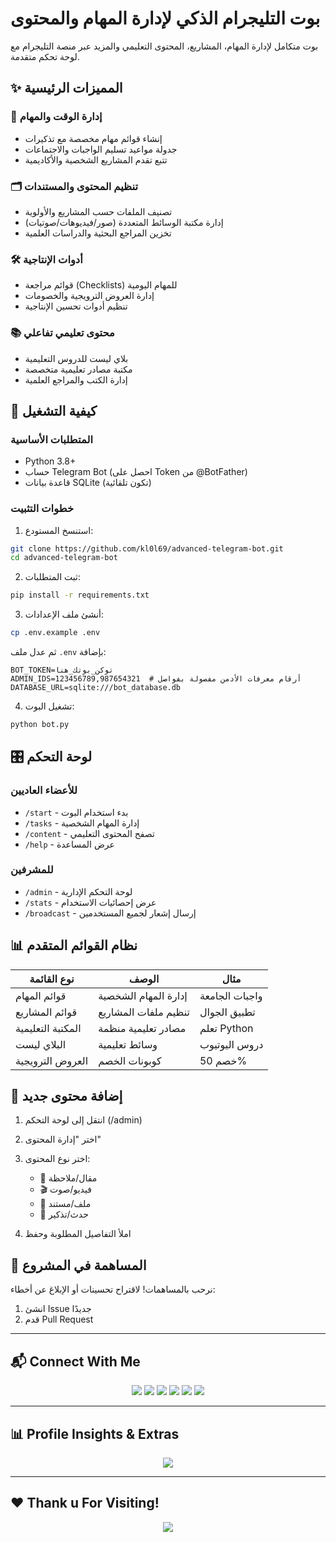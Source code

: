 #  بوت التليجرام الذكي لإدارة المهام والمحتوى


بوت متكامل لإدارة المهام، المشاريع، المحتوى التعليمي والمزيد عبر منصة التليجرام مع لوحة تحكم متقدمة.

## ✨ المميزات الرئيسية

### 📅 إدارة الوقت والمهام
- إنشاء قوائم مهام مخصصة مع تذكيرات
- جدولة مواعيد تسليم الواجبات والاجتماعات
- تتبع تقدم المشاريع الشخصية والأكاديمية

### 🗂️ تنظيم المحتوى والمستندات
- تصنيف الملفات حسب المشاريع والأولوية
- إدارة مكتبة الوسائط المتعددة (صور/فيديوهات/صوتيات)
- تخزين المراجع البحثية والدراسات العلمية

### 🛠️ أدوات الإنتاجية
- قوائم مراجعة (Checklists) للمهام اليومية
- إدارة العروض الترويجية والخصومات
- تنظيم أدوات تحسين الإنتاجية

### 📚 محتوى تعليمي تفاعلي
- بلاي ليست للدروس التعليمية
- مكتبة مصادر تعليمية متخصصة
- إدارة الكتب والمراجع العلمية

## 🚀 كيفية التشغيل

### المتطلبات الأساسية
- Python 3.8+
- حساب Telegram Bot (احصل على Token من @BotFather)
- قاعدة بيانات SQLite (تكون تلقائية)

### خطوات التثبيت
1. استنسخ المستودع:
```bash
git clone https://github.com/kl0l69/advanced-telegram-bot.git
cd advanced-telegram-bot
```

2. ثبت المتطلبات:
```bash
pip install -r requirements.txt
```

3. أنشئ ملف الإعدادات:
```bash
cp .env.example .env
```
ثم عدل ملف `.env` بإضافة:
```
BOT_TOKEN=توكن_بوتك_هنا
ADMIN_IDS=123456789,987654321  # أرقام معرفات الأدمن مفصولة بفواصل
DATABASE_URL=sqlite:///bot_database.db
```

4. تشغيل البوت:
```bash
python bot.py
```

## 🎛️ لوحة التحكم

### للأعضاء العاديين
- `/start` - بدء استخدام البوت
- `/tasks` - إدارة المهام الشخصية
- `/content` - تصفح المحتوى التعليمي
- `/help` - عرض المساعدة

### للمشرفين
- `/admin` - لوحة التحكم الإدارية
- `/stats` - عرض إحصائيات الاستخدام
- `/broadcast` - إرسال إشعار لجميع المستخدمين

## 📊 نظام القوائم المتقدم

| نوع القائمة | الوصف | مثال |
|------------|-------|------|
| قوائم المهام | إدارة المهام الشخصية | واجبات الجامعة |
| قوائم المشاريع | تنظيم ملفات المشاريع | تطبيق الجوال |
| المكتبة التعليمية | مصادر تعليمية منظمة | تعلم Python |
| البلاي ليست | وسائط تعليمية | دروس اليوتيوب |
| العروض الترويجية | كوبونات الخصم | خصم 50% |

## 📝 إضافة محتوى جديد

1. انتقل إلى لوحة التحكم (/admin)
2. اختر "إدارة المحتوى"
3. اختر نوع المحتوى:
   - 📝 مقال/ملاحظة
   - 🎬 فيديو/صوت
   - 📎 ملف/مستند
   - 📅 حدث/تذكير

4. املأ التفاصيل المطلوبة وحفظ

## 🤝 المساهمة في المشروع

نرحب بالمساهمات! لاقتراح تحسينات أو الإبلاغ عن أخطاء:

1. انشئ Issue جديدًا
2. قدم Pull Request

---

## 📬 **Connect With Me**
<p align="center">
  <a href="https://github.com/kl0l69"><img src="https://img.shields.io/badge/GitHub-181717?style=for-the-badge&logo=github&logoColor=white"></a>
  <a href="https://www.facebook.com/nq703"><img src="https://img.shields.io/badge/Facebook-1b74e4?style=for-the-badge&logo=facebook&logoColor=white"></a>
  <a href="mailto:ayrn194@gmail.com"><img src="https://img.shields.io/badge/E‑mail-D14836?style=for-the-badge&logo=GMail&logoColor=white"></a>
  <a href="https://t.me/nq703"><img src="https://img.shields.io/badge/Telegram-2CA5E0?style=for-the-badge&logo=telegram&logoColor=white"></a>
  <a href="https://instagram.com/kl0l69"><img src="https://img.shields.io/badge/Instagram-E4405F?style=for-the-badge&logo=instagram&logoColor=white"></a>
  <a href="https://wa.me/+201141345223"><img src="https://img.shields.io/badge/WhatsApp-25D366?style=for-the-badge&logo=whatsapp&logoColor=white"></a>
</p>

---

## 📊 **Profile Insights & Extras**


<p align="center">
  <img src="https://github-profile-trophy.vercel.app/?username=kl0l69&theme=radical&margin-w=15&margin-h=15">
</p>

---

## ❤️ **Thank u For Visiting!**

<p align="center">
  <img src="https://komarev.com/ghpvc/?username=kl0l69&label=Profile%20Views&color=red&style=for-the-badge">
</p>

```
